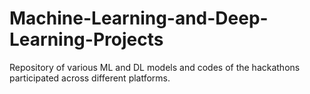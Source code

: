 # Machine-Learning-and-Deep-Learning-Projects
Repository of various ML and DL models and codes of the hackathons participated across different platforms.
